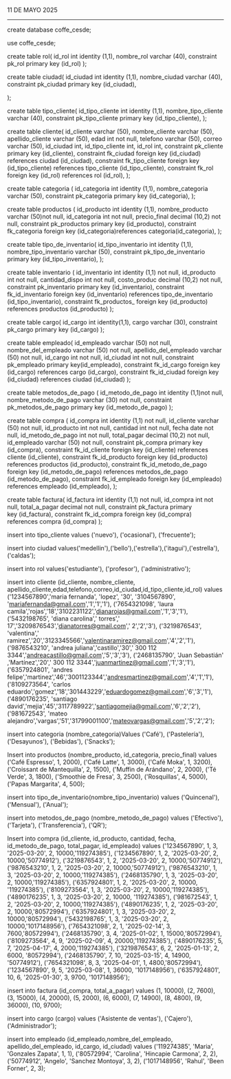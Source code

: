 
11 DE MAYO 2025 
********************************************************************


create database coffe_cesde;

use coffe_cesde;

create table rol(
id_rol int identity (1,1),
nombre_rol varchar (40),
constraint pk_rol primary key (id_rol)
);

create table ciudad(
id_ciudad int identity (1,1),
nombre_ciudad varchar (40),
constraint pk_ciudad primary key (id_ciudad),

);

create table tipo_cliente(
id_tipo_cliente int identity (1,1),
nombre_tipo_cliente varchar (40),
constraint pk_tipo_cliente primary key (id_tipo_cliente),
);

create table cliente(
id_cliente varchar (50),
nombre_cliente varchar (50),
apellido_cliente varchar (50),
edad int not null,
telefono varchar (50),
correo varchar (50),
id_ciudad int,
id_tipo_cliente int,
id_rol int,
constraint pk_cliente primary key (id_cliente),
constraint fk_ciudad foreign key (id_ciudad)
references ciudad (id_ciudad),
constraint fk_tipo_cliente foreign key (id_tipo_cliente)
references tipo_cliente (id_tipo_cliente),
constraint fk_rol foreign key (id_rol)
references rol (id_rol),
);

create table categoria (
id_categoria int identity (1,1),
nombre_categoria varchar (50),
constraint pk_categoria primary key (id_categoria),
);

create table productos (
id_producto int identity (1,1),
nombre_producto varchar (50)not null,
id_categoria int not null,
precio_final decimal (10,2) not null,
constraint pk_productos primary key (id_producto),
constraint fk_categoria foreign key (id_categoria)references categoria(id_categoria),
);

create table tipo_de_inventario(
id_tipo_inventario int identity (1,1),
nombre_tipo_inventario varchar (50),
constraint pk_tipo_de_inventario primary key (id_tipo_inventario),
);

create table inventario (
id_inventario int identity (1,1) not null,
id_producto int not null,
cantidad_dispo int not null,
costo_produc decimal (10,2) not null, 
constraint pk_inventario primary key (id_inventario),
constraint fk_id_inventario foreign key (id_inventario) 
references tipo_de_inventario (id_tipo_inventario),
constraint fk_productos_ foreign key (id_producto)
references productos (id_producto)
);

create table cargo(
id_cargo int identity(1,1),
cargo varchar (30),
constraint pk_cargo primary key (id_cargo)
);

 create table empleado(
id_empleado  varchar (50) not null,
nombre_del_empleado varchar (50) not null,
apellido_del_empleado varchar (50) not null,
id_cargo int not null,
id_ciudad int not null,
constraint pk_empleado primary key(id_empleado),
constraint fk_id_cargo foreign key (id_cargo)
references cargo (id_cargo),
constraint fk_id_ciudad foreign key (id_ciudad)
references ciudad (id_ciudad)
);


create table metodos_de_pago (
id_metodo_de_pago int identity (1,1)not null,
nombre_metodo_de_pago varchar (30) not null,
constraint pk_metodos_de_pago primary key (id_metodo_de_pago)
);

create table compra (
id_compra int identity (1,1) not null,
id_cliente varchar (50) not null,
id_producto int not null,
cantidad int not null,
fecha date not null,
id_metodo_de_pago int not null,
total_pagar decimal (10,2) not null,
id_empleado varchar (50) not null,
constraint pk_compra primary key (id_compra),
constraint fk_id_cliente foreign key (id_cliente)
references cliente (id_cliente),
constraint fk_id_producto foreign key (id_producto)
references productos (id_producto),
constraint fk_id_metodo_de_pago foreign key (id_metodo_de_pago)
references metodos_de_pago (id_metodo_de_pago),
constraint fk_id_empleado foreign key (id_empleado)
references empleado (id_empleado),
);

create table factura(
id_factura int identity (1,1) not null,
id_compra int not null,
total_a_pagar decimal not null,
constraint pk_factura primary key (id_factura),
constraint fk_id_compra foreign key (id_compra)
references compra (id_compra)
);


insert into tipo_cliente values  ('nuevo'),
                                 ('ocasional'),
								 ('frecuente');

insert into ciudad values('medellin'),('bello'),('estrella'),('itagui'),('estrella'),('caldas');

insert into rol values('estudiante'),
                      ('profesor'),
					  ('administrativo');



insert into cliente (id_cliente, nombre_cliente, apellido_cliente,edad,telefono,correo,id_ciudad,id_tipo_cliente,id_rol)
                          values ('1234567890','maria fernanda', 'lopez', '30', '3104567890', 'mariafernanda@gmail.com','1','1','1'),
                           ('7654321098', 'laura camila','rojas','18','3102231122','dianarojas@gmail.com','1','3','1'),
						   ('5432198765', 'diana carolina',' torres',' 17','3209876543','dianatorres@gmail.com',' 2','2','3'),
						   ('3219876543', 'valentina',' ramirez','20','3123345566','valentinaramirez@gmail.com','4','2','1'),
						   ('9876543210', 'andrea juliana','castillo','30',' 300 112 3344','andreacastillo@gmail.com','5','3','3'),
						   ('2468135790', 'Juan Sebastián' ,'Martínez','20',' 300 112 3344','juanmartinez@gmail.com','1','3','1'),
						   ('6357924801', 'andres felipe','martinez','46','3001123344','andresmartinez@gmail.com','4','1','1'),
						   ('8109273564', 'carlos eduardo','gomez','18','301443229','eduardogomez@gmail.com','6','3','1'),
						   ('4890176235', 'santiago david','mejia','45','3117789922','santiagomejia@gmail.com','6','2','2'),
						   ('981672543', 'mateo alejandro','vargas','51','31799001100','mateovargas@gmail.com','5','2','2');

insert into categoria (nombre_categoria)Values 
('Café'),
('Pastelería'),
('Desayunos'),
('Bebidas'),
('Snacks');

Insert into productos (nombre_producto, id_categoria, precio_final) values
('Café Espresso', 1, 2000),
('Café Latte', 1, 3000),
('Café Moka', 1, 3200),
('Croissant de Mantequilla', 2, 1500),
('Muffin de Arándano', 2, 2000),
('Té Verde', 3, 1800),
('Smoothie de Fresa', 3, 2500),
('Rosquillas', 4, 5000),
('Papas Margarita', 4, 500);

insert into tipo_de_inventario(nombre_tipo_inventario) values
('Quincenal'),
('Mensual'),
('Anual');

insert into metodos_de_pago (nombre_metodo_de_pago) values
('Efectivo'),
('Tarjeta'),
('Transferencia'),
('QR');


Insert into compra (id_cliente, id_producto, cantidad, fecha, id_metodo_de_pago, total_pagar, id_empleado) values
('1234567890', 1, 3, '2025-03-20', 2, 10000,'119274385'),
('1234567890', 1, 2, '2025-03-20', 2, 10000,'50774912'),
('3219876543', 1, 2, '2025-03-20', 2, 10000,'50774912'),
('9876543210', 1, 2, '2025-03-20', 2, 10000,'50774912'),
('9876543210', 1, 3, '2025-03-20', 2, 10000,'119274385'),
('2468135790', 1, 3, '2025-03-20', 2, 10000,'119274385'),
('6357924801', 1, 2, '2025-03-20', 2, 10000, '119274385'),
('8109273564', 1, 3, '2025-03-20', 2, 10000,'119274385'),
('4890176235', 1, 3, '2025-03-20', 2, 10000, '119274385'),
('981672543', 1, 2,  '2025-03-20', 2, 10000,'119274385'),
('4890176235', 1, 2, '2025-03-20', 2, 10000,'80572994'),
('6357924801', 1, 3, '2025-03-20', 2, 10000,'80572994'),
('5432198765', 1, 3, '2025-03-20', 2, 10000,'1017148956'),
('7654321098', 2, 1, '2025-02-14', 3, 7600,'80572994'),
('2468135790', 3, 4, '2025-01-02', 1, 15000,'80572994'),
('8109273564', 4, 9, '2025-02-09', 4, 20000,'119274385'),
('4890176235', 5, 7, '2025-04-17', 4, 2000,'119274385'),
('3219876543', 6, 2, '2025-01-13', 2, 6000, '80572994'),
('2468135790', 7, 10, '2025-03-15', 4, 14900, '50774912'),
('7654321098', 8, 3, '2025-04-01', 1, 4800,'80572994'),
('1234567890', 9, 5, '2025-03-08', 1, 36000, '1017148956'),
('6357924801', 10, 6, '2025-01-30', 3, 9700, '1017148956');

insert into factura (id_compra, total_a_pagar) values
(1, 10000),
(2, 7600),
(3, 15000),
(4, 20000),
(5, 2000),
(6, 6000),
(7, 14900),
(8, 4800),
(9, 36000),
(10, 9700);

insert into cargo (cargo) values
('Asistente de ventas'),
('Cajero'), 
('Administrador');

insert into empleado (id_empleado,nombre_del_empleado, apellido_del_empleado, id_cargo, id_ciudad)
values 
('119274385', 'Maria', 'Gonzales Zapata', 1, 1),
('80572994', 'Carolina', 'Hincapie Carmona', 2, 2),
('50774912', 'Angelo', 'Sanchez Montoya', 3, 2),
('1017148956', 'Rahul', 'Been Forner', 2, 3);

